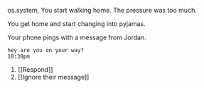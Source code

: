 os.system,
You start walking home. The pressure was too much.

You get home and start changing into pyjamas.

Your phone pings with a message from Jordan.

```
hey are you on your way?
10:30pm
```

1. [[Respond]]
2. [[Ignore their message]]
